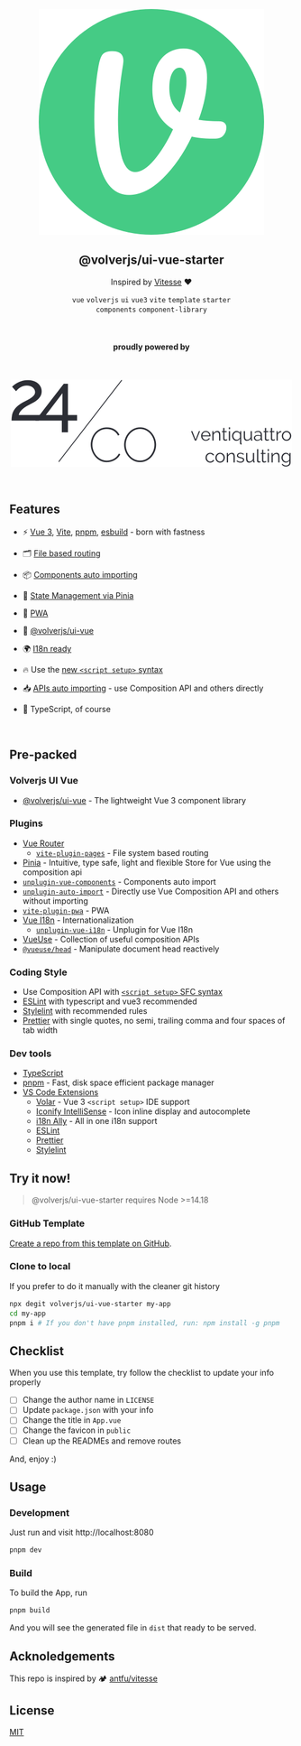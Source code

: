 <div align="center">

[![volverjs](public/volverjs.svg)](https://volverjs.github.io/style)

## @volverjs/ui-vue-starter

Inspired by [Vitesse](https://github.com/antfu/vitesse) ❤

`vue` `volverjs` `ui` `vue3` `vite` `template` `starter`\
`components` `component-library`

<br>

#### proudly powered by

<br>

[![24/Consulting](public/24consulting.svg)](https://24consulting.it)

<br>

</div>

## Features

-   ⚡️ [Vue 3](https://github.com/vuejs/core), [Vite](https://github.com/vitejs/vite), [pnpm](https://pnpm.io/), [esbuild](https://github.com/evanw/esbuild) - born with fastness

-   🗂 [File based routing](./src/pages)

-   📦 [Components auto importing](./src/components)

-   🍍 [State Management via Pinia](https://pinia.vuejs.org/)

-   📲 [PWA](https://github.com/antfu/vite-plugin-pwa)

-   🎨 [@volverjs/ui-vue](https://github.com/volverjs/ui-vue)

-   🌍 [I18n ready](./locales)

-   🔥 Use the [new `<script setup>` syntax](https://github.com/vuejs/rfcs/pull/227)

-   📥 [APIs auto importing](https://github.com/antfu/unplugin-auto-import) - use Composition API and others directly

-   🦾 TypeScript, of course

<br>

## Pre-packed

### Volverjs UI Vue

-   [@volverjs/ui-vue](https://github.com/volverjs/ui-vue) - The lightweight Vue 3 component library

### Plugins

-   [Vue Router](https://github.com/vuejs/router)
    -   [`vite-plugin-pages`](https://github.com/hannoeru/vite-plugin-pages) - File system based routing
-   [Pinia](https://pinia.vuejs.org) - Intuitive, type safe, light and flexible Store for Vue using the composition api
-   [`unplugin-vue-components`](https://github.com/antfu/unplugin-vue-components) - Components auto import
-   [`unplugin-auto-import`](https://github.com/antfu/unplugin-auto-import) - Directly use Vue Composition API and others without importing
-   [`vite-plugin-pwa`](https://github.com/antfu/vite-plugin-pwa) - PWA
-   [Vue I18n](https://github.com/intlify/vue-i18n-next) - Internationalization
    -   [`unplugin-vue-i18n`](https://github.com/intlify/bundle-tools/tree/main/packages/unplugin-vue-i18n) - Unplugin for Vue I18n
-   [VueUse](https://github.com/antfu/vueuse) - Collection of useful composition APIs
-   [`@vueuse/head`](https://github.com/vueuse/head) - Manipulate document head reactively

### Coding Style

-   Use Composition API with [`<script setup>` SFC syntax](https://github.com/vuejs/rfcs/pull/227)
-   [ESLint](https://eslint.org/) with typescript and vue3 recommended
-   [Stylelint](https://stylelint.io/) with recommended rules
-   [Prettier](https://prettier.io/) with single quotes, no semi, trailing comma and four spaces of tab width

### Dev tools

-   [TypeScript](https://www.typescriptlang.org/)
-   [pnpm](https://pnpm.js.org/) - Fast, disk space efficient package manager
-   [VS Code Extensions](./.vscode/extensions.json)
    -   [Volar](https://marketplace.visualstudio.com/items?itemName=Vue.volar) - Vue 3 `<script setup>` IDE support
    -   [Iconify IntelliSense](https://marketplace.visualstudio.com/items?itemName=antfu.iconify) - Icon inline display and autocomplete
    -   [i18n Ally](https://marketplace.visualstudio.com/items?itemName=lokalise.i18n-ally) - All in one i18n support
    -   [ESLint](https://marketplace.visualstudio.com/items?itemName=dbaeumer.vscode-eslint)
    -   [Prettier](https://marketplace.visualstudio.com/items?itemName=esbenp.prettier-vscode)
    -   [Stylelint](https://marketplace.visualstudio.com/items?itemName=stylelint.vscode-stylelint)

## Try it now!

> @volverjs/ui-vue-starter requires Node >=14.18

### GitHub Template

[Create a repo from this template on GitHub](https://github.com/volverjs/ui-vue-starter/generate).

### Clone to local

If you prefer to do it manually with the cleaner git history

```bash
npx degit volverjs/ui-vue-starter my-app
cd my-app
pnpm i # If you don't have pnpm installed, run: npm install -g pnpm
```

## Checklist

When you use this template, try follow the checklist to update your info properly

-   [ ] Change the author name in `LICENSE`
-   [ ] Update `package.json` with your info
-   [ ] Change the title in `App.vue`
-   [ ] Change the favicon in `public`
-   [ ] Clean up the READMEs and remove routes

And, enjoy :)

## Usage

### Development

Just run and visit http://localhost:8080

```bash
pnpm dev
```

### Build

To build the App, run

```bash
pnpm build
```

And you will see the generated file in `dist` that ready to be served.

## Acknoledgements

This repo is inspired by 🏕 [antfu/vitesse](https://github.com/antfu/vitesse)

## License

[MIT](http://opensource.org/licenses/MIT)
